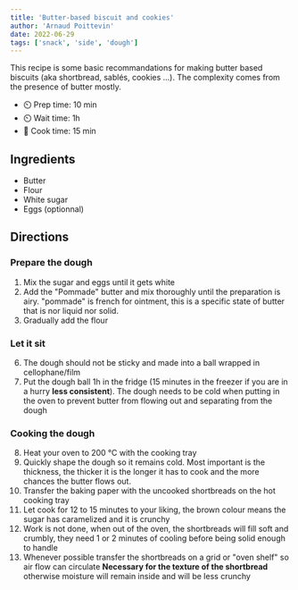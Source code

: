 ```yaml
---
title: 'Butter-based biscuit and cookies'
author: 'Arnaud Poittevin'
date: 2022-06-29
tags: ['snack', 'side', 'dough']
---
```


This recipe is some basic recommandations for making butter based biscuits (aka shortbread, sablés, cookies ...). The complexity comes from the presence of butter mostly.

- ⏲️ Prep time: 10 min
- ⏲️ Wait time: 1h
- 🍳 Cook time: 15 min

## Ingredients

- Butter
- Flour
- White sugar
- Eggs (optionnal)

## Directions

### Prepare the dough

1. Mix the sugar and eggs until it gets white
2. Add the "Pommade" butter and mix thoroughly until the preparation is airy. "pommade" is french for ointment, this is a specific state of butter that is nor liquid nor solid.
3. Gradually add the flour

### Let it sit

6. The dough should not be sticky and made into a ball wrapped in cellophane/film
7. Put the dough ball 1h in the fridge (15 minutes in the freezer if you are in a hurry **less consistent**). The dough needs to be cold when putting in the oven to prevent butter from flowing out and separating from the dough

### Cooking the dough

8. Heat your oven to 200 °C with the cooking tray
9. Quickly shape the dough so it remains cold. Most important is the thickness, the thicker it is the longer it has to cook and the more chances the butter flows out.
10. Transfer the baking paper with the uncooked shortbreads on the hot cooking tray
11. Let cook for 12 to 15 minutes to your liking, the brown colour means the sugar has caramelized and it is crunchy
12. Work is not done, when out of the oven, the shortbreads will fill soft and crumbly, they need 1 or 2 minutes of cooling before being solid enough to handle
13. Whenever possible transfer the shortbreads on a grid or "oven shelf" so air flow can circulate **Necessary for the texture of the shortbread** otherwise moisture will remain inside and will be less crunchy
